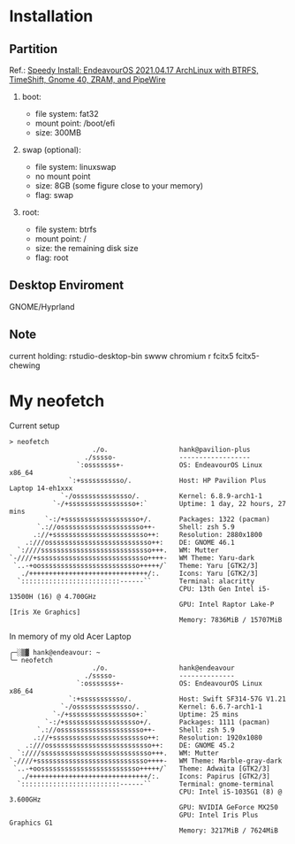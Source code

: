 # Installation

## Partition

Ref.: [Speedy Install: EndeavourOS 2021.04.17 ArchLinux with BTRFS, TimeShift, Gnome 40, ZRAM, and PipeWire ](https://www.youtube.com/watch?v=o7JizzJ6SJ0)

1. boot:
   - file system: fat32
   - mount point: /boot/efi
   - size: 300MB
2. swap (optional):
   - file system: linuxswap
   - no mount point
   - size: 8GB (some figure close to your memory)
   - flag: swap
3. root:

   - file system: btrfs
   - mount point: /
   - size: the remaining disk size
   - flag: root

## Desktop Enviroment

GNOME/Hyprland

## Note

current holding: rstudio-desktop-bin swww chromium r fcitx5 fcitx5-chewing

# My neofetch

Current setup

```
> neofetch
                     ./o.                  hank@pavilion-plus
                   ./sssso-                ------------------
                 `:osssssss+-              OS: EndeavourOS Linux x86_64
               `:+sssssssssso/.            Host: HP Pavilion Plus Laptop 14-eh1xxx
             `-/ossssssssssssso/.          Kernel: 6.8.9-arch1-1
           `-/+sssssssssssssssso+:`        Uptime: 1 day, 22 hours, 27 mins
         `-:/+sssssssssssssssssso+/.       Packages: 1322 (pacman)
       `.://osssssssssssssssssssso++-      Shell: zsh 5.9
      .://+ssssssssssssssssssssssso++:     Resolution: 2880x1800
    .:///ossssssssssssssssssssssssso++:    DE: GNOME 46.1
  `:////ssssssssssssssssssssssssssso+++.   WM: Mutter
`-////+ssssssssssssssssssssssssssso++++-   WM Theme: Yaru-dark
 `..-+oosssssssssssssssssssssssso+++++/`   Theme: Yaru [GTK2/3]
   ./++++++++++++++++++++++++++++++/:.     Icons: Yaru [GTK2/3]
  `:::::::::::::::::::::::::------``       Terminal: alacritty
                                           CPU: 13th Gen Intel i5-13500H (16) @ 4.700GHz
                                           GPU: Intel Raptor Lake-P [Iris Xe Graphics]
                                           Memory: 7836MiB / 15707MiB
```

In memory of my old Acer Laptop

```
╭─░▒▓ hank@endeavour: ~
╰─ neofetch
                     ./o.                  hank@endeavour
                   ./sssso-                --------------
                 `:osssssss+-              OS: EndeavourOS Linux x86_64
               `:+sssssssssso/.            Host: Swift SF314-57G V1.21
             `-/ossssssssssssso/.          Kernel: 6.6.7-arch1-1
           `-/+sssssssssssssssso+:`        Uptime: 25 mins
         `-:/+sssssssssssssssssso+/.       Packages: 1111 (pacman)
       `.://osssssssssssssssssssso++-      Shell: zsh 5.9
      .://+ssssssssssssssssssssssso++:     Resolution: 1920x1080
    .:///ossssssssssssssssssssssssso++:    DE: GNOME 45.2
  `:////ssssssssssssssssssssssssssso+++.   WM: Mutter
`-////+ssssssssssssssssssssssssssso++++-   WM Theme: Marble-gray-dark
 `..-+oosssssssssssssssssssssssso+++++/`   Theme: Adwaita [GTK2/3]
   ./++++++++++++++++++++++++++++++/:.     Icons: Papirus [GTK2/3]
  `:::::::::::::::::::::::::------``       Terminal: gnome-terminal
                                           CPU: Intel i5-1035G1 (8) @ 3.600GHz
                                           GPU: NVIDIA GeForce MX250
                                           GPU: Intel Iris Plus Graphics G1
                                           Memory: 3217MiB / 7624MiB
```
